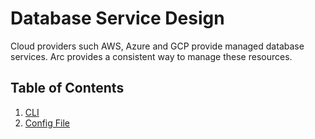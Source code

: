 # Database Service Design

Cloud providers such AWS, Azure and GCP provide managed database services. Arc provides a consistent way
to manage these resources.

## Table of Contents

1. [CLI](cli.md)
2. [Config File](config.md)
